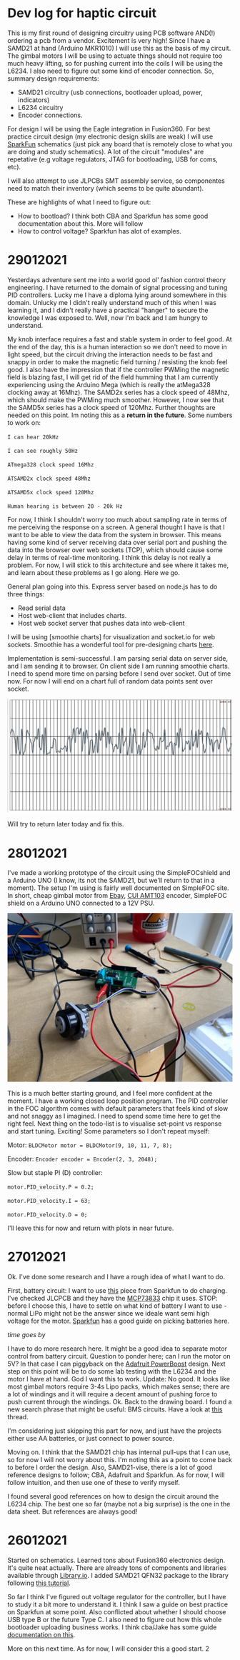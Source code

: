 # Dev log for haptic circuit

This is my first round of designing circuitry using PCB software AND(!) ordering a pcb from a vendor. Excitement is very high! Since I have a SAMD21 at hand (Arduino MKR1010) I will use this as the basis of my circuit. The gimbal motors I will be using to actuate things should not require too much heavy lifting, so for pushing current into the coils I will be using the L6234. I also need to figure out some kind of encoder connection. So, summary design requirements:

- SAMD21 circuitry (usb connections, bootloader upload, power, indicators)
- L6234 circuitry
- Encoder connections.

For design I will be using the Eagle integration in Fusion360. For best practice circuit design (my electronic design skills are weak) I will use [SparkFun](https://cdn.sparkfun.com/assets/4/4/f/2/a/Qwiic_Pro_Micro_V2_0_USB_C_Schematic.pdf) schematics (just pick any board that is remotely close to what you are doing and study schematics). A lot of the circuit "modules" are repetative (e.g voltage regulators, JTAG for bootloading, USB for coms, etc).

I will also attempt to use JLPCBs SMT assembly service, so componentes need to match their inventory (which seems to be quite abundant).

These are highlights of what I need to figure out:

- How to bootload? I think both CBA and Sparkfun has some good documentation about this. More will follow
- How to control voltage? Sparkfun has alot of examples.

# 29012021

Yesterdays adventure sent me into a world good ol' fashion control theory engineering. I have returned to the domain of signal processing and tuning PID controllers. Lucky me I have a diploma lying around somewhere in this domain. Unlucky me I didn't really understand much of this when I was learning it, and I didn't really have a practical "hanger" to secure the knowledge I was exposed to. Well, now I'm back and I am hungry to understand.

My knob interface requires a fast and stable system in order to feel good. At the end of the day, this is a human interaction so we don't need to move in light speed, but the circuit driving the interaction needs to be fast and snappy in order to make the magnetic field turning / resisting the knob feel good. I also have the impression that if the controller PWMing the magnetic field is blazing fast, I will get rid of the field humming that I am currently experiencing using the Arduino Mega (which is really the atMega328 clocking away at 16Mhz). The SAMD2x series has a clock speed of 48Mhz, which should make the PWMing much smoother. However, I now see that the SAMD5x series has a clock speed of 120Mhz. Further thoughts are needed on this point. Im noting this as a **return in the future**. Some numbers to work on:

`I can hear 20kHz`

`I can see roughly 50Hz`

`ATmega328 clock speed 16Mhz`

`ATSAMD2x clock speed 48Mhz`

`ATSAMD5x clock speed 120Mhz`

`Human hearing is between 20 - 20k Hz`

For now, I think I shouldn't worry too much about sampling rate in terms of me perceiving the response on a screen. A general thought I have is that I want to be able to view the data from the system in browser. This means having some kind of server receiving data over serial port and pushing the data into the browser over web sockets (TCP), which should cause some delay in terms of real-time monitoring. I think this delay is not really a problem. For now, I will stick to this architecture and see where it takes me, and learn about these problems as I go along. Here we go.

General plan going into this. Express server based on node.js has to do three things:

- Read serial data
- Host web-client that includes charts.
- Host web socket server that pushes data into web-client

I will be using [smoothie charts] for visualization and socket.io for web sockets. Smoothie has a wonderful tool for pre-designing charts [here](http://smoothiecharts.org/builder/).

Implementation is semi-successful. I am parsing serial data on server side, and I am sending it to browser. On client side I am running smoothie charts. I need to spend more time on parsing before I send over socket. Out of time now. For now I will end on a chart full of random data points sent over socket.

![random data points in time](img/random_chart.png)

Will try to return later today and fix this.

# 28012021

I've made a working prototype of the circuit using the SimpleFOCshield and a Arduino UNO (I know, its not the SAMD21, but we'll return to that in a moment). The setup I'm using is fairly well documented on SimpleFOC site. In short, cheap gimbal motor from [Ebay](https://www.ebay.com/itm/BGM2804-Brushless-Gimbal-Motor-Hollow-Shaft-for-Camera-Mount-FPV/172292079620?ssPageName=STRK%3AMEBIDX%3AIT&_trksid=p2057872.m2749.l2648), [CUI AMT103](https://www.digikey.com/en/products/detail/cui-devices/AMT103-V/827016) encoder, SimpleFOC shield on a Arduino UNO connected to a 12V PSU.

![setup](img/simpleFOC_setup.jpeg)

This is a much better starting ground, and I feel more confident at the moment. I have a working closed loop position program. The PID controller in the FOC algorithm comes with default parameters that feels kind of slow and not snaggy as I imagined. I need to spend some time here to get the right feel. Next thing on the todo-list is to visualise set-point vs response and start tuning. Exciting! Some parameters so I don't repeat myself:

Motor:
`BLDCMotor motor = BLDCMotor(9, 10, 11, 7, 8);`

Encoder:
`Encoder encoder = Encoder(2, 3, 2048);`

Slow but staple PI (D) controller:

`motor.PID_velocity.P = 0.2;`

`motor.PID_velocity.I = 63;`

`motor.PID_velocity.D = 0;`

I'll leave this for now and return with plots in near future.

# 27012021

Ok. I've done some research and I have a rough idea of what I want to do.

First, battery circuit: I want to use [this](https://www.sparkfun.com/products/15217) piece from Sparkfun to do charging. I've checked JLCPCB and they have the [MCP73833](https://jlcpcb.com/parts/componentSearch?searchTxt=MCP73833) chip it uses. STOP: before I choose this, I have to settle on what kind of battery I want to use - normal LiPo might not be the answer since we ideale want semi high voltage for the motor. [Sparkfun](https://learn.sparkfun.com/tutorials/battery-technologies?_ga=2.140291248.2000713736.1611752464-138398380.1611218857) has a good guide on picking batteries here.

_time goes by_

I have to do more research here. It might be a good idea to separate motor control from battery circuit. Question to ponder here; can I run the motor on 5V? In that case I can piggyback on the [Adafruit PowerBoost](https://www.adafruit.com/product/2465) design. Next step on this point will be to do some lab testing with the L6234 and the motor I have at hand. God I want this to work. Update: No good. It looks like most gimbal motors require 3-4s Lipo packs, which makes sense; there are a lot of windings and it will require a decent amount of pushing force to push current through the windings. Ok. Back to the drawing board. I found a new search phrase that might be useful: BMS circuits. Have a look at [this](https://electronics.stackexchange.com/questions/317019/diy-18650-4s-battery-pack-how-to-charge-how-to-build) thread.

I'm considering just skipping this part for now, and just have the projects either use AA batteries, or just connect to power source.

Moving on. I think that the SAMD21 chip has internal pull-ups that I can use, so for now I will not worry about this. I'm noting this as a point to come back to before I order the design. Also, SAMD21-vise, there is a lot of good reference designs to follow; CBA, Adafruit and Sparkfun. As for now, I will follow intuition, and then use one of these to verify myself.

I found several good references on how to design the circuit around the L6234 chip. The best one so far (maybe not a big surprise) is the one in the data sheet. But references are always good!

# 26012021

Started on schematics. Learned tons about Fusion360 electronics design. It's quite neat actually. There are already tons of components and libraries available through [Library.io](library.io). I added SAMD21 QFN32 package to the library following [this tutorial](https://www.youtube.com/watch?v=zqar0XWtFaY).

So far I think I've figured out voltage regulator for the controller, but I have to study it a bit more to understand it. I think I saw a guide on best practice on Sparkfun at some point. Also conflicted about whether I should choose USB type B or the future Type C. I also need to figure out how this whole bootloader uploading business works. I think cba/Jake has some guide [documentation on this](https://gitlab.cba.mit.edu/jakeread/arm-target-programming).

More on this next time. As for now, I will consider this a good start.
2
